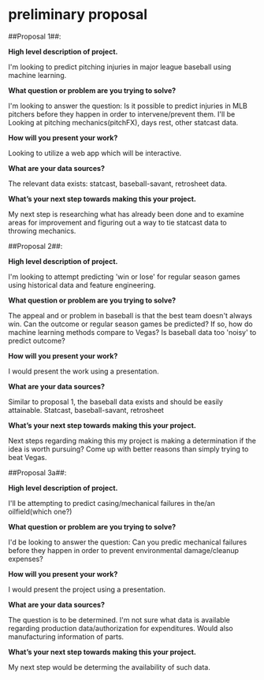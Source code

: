 # preliminary proposal

##Proposal 1##: 

**High level description of project.**

I'm looking to predict pitching injuries in major league baseball using machine learning. 

**What question or problem are you trying to solve?**

I'm looking to answer the question: Is it possible to predict injuries in MLB pitchers before they happen in order to intervene/prevent them. I'll be Looking at pitching mechanics(pitchFX), days rest, other statcast data.

**How will you present your work?**

Looking to utilize a web app which will be interactive.

**What are your data sources?**

The relevant data exists: statcast, baseball-savant, retrosheet data.

**What’s your next step towards making this your project.**

My next step is researching what has already been done and to examine areas for improvement and figuring out a way to tie statcast data to throwing mechanics. 

##Proposal 2##:

**High level description of project.**

I'm looking to attempt predicting 'win or lose' for regular season games using historical data and feature engineering. 

**What question or problem are you trying to solve?**

The appeal and or problem in baseball is that the best team doesn't always win. Can the outcome or regular season games be predicted? If so, how do machine learning methods compare to Vegas? Is baseball data too 'noisy' to predict outcome?

**How will you present your work?**

I would present the work using a presentation.

**What are your data sources?**

Similar to proposal 1, the baseball data exists and should be easily attainable. Statcast, baseball-savant, retrosheet

**What’s your next step towards making this your project.**

Next steps regarding making this my project is making a determination if the idea is worth pursuing? Come up with better reasons than simply trying to beat Vegas. 

##Proposal 3a##:

**High level description of project.**

I'll be attempting to predict casing/mechanical failures in the/an oilfield(which one?)

**What question or problem are you trying to solve?**

I'd be looking to answer the question: Can you predic mechanical failures before they happen in order to prevent environmental damage/cleanup expenses?

**How will you present your work?**

I would present the project using a presentation.

**What are your data sources?**

The question is to be determined. I'm not sure what data is available regarding production data/authorization for expenditures. Would also manufacturing information of parts.

**What’s your next step towards making this your project.**

My next step would be determing the availability of such data. 
